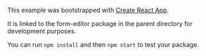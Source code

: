 This example was bootstrapped with [Create React App](https://github.com/facebook/create-react-app).

It is linked to the form-editor package in the parent directory for development purposes.

You can run `npm install` and then `npm start` to test your package.
